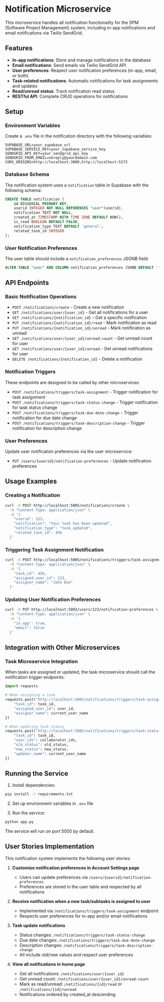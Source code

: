 # Notification Microservice

This microservice handles all notification functionality for the SPM (Software Project Management) system, including in-app notifications and email notifications via Twilio SendGrid.

## Features

- **In-app notifications**: Store and manage notifications in the database
- **Email notifications**: Send emails via Twilio SendGrid API
- **User preferences**: Respect user notification preferences (in-app, email, or both)
- **Task-related notifications**: Automatic notifications for task assignments and updates
- **Read/unread status**: Track notification read status
- **RESTful API**: Complete CRUD operations for notifications

## Setup

### Environment Variables

Create a `.env` file in the notification directory with the following variables:

```env
SUPABASE_URL=your_supabase_url
SUPABASE_SERVICE_KEY=your_supabase_service_key
SENDGRID_API_KEY=your_sendgrid_api_key
SENDGRID_FROM_EMAIL=noreply@yourdomain.com
CORS_ORIGINS=http://localhost:3000,http://localhost:5173
```

### Database Schema

The notification system uses a `notification` table in Supabase with the following schema:

```sql
CREATE TABLE notification (
    id BIGSERIAL PRIMARY KEY,
    userid INTEGER NOT NULL REFERENCES "user"(userid),
    notification TEXT NOT NULL,
    created_at TIMESTAMP WITH TIME ZONE DEFAULT NOW(),
    is_read BOOLEAN DEFAULT FALSE,
    notification_type TEXT DEFAULT 'general',
    related_task_id INTEGER
);
```

### User Notification Preferences

The user table should include a `notification_preferences` JSONB field:

```sql
ALTER TABLE "user" ADD COLUMN notification_preferences JSONB DEFAULT '{"in_app": true, "email": true}';
```

## API Endpoints

### Basic Notification Operations

- `POST /notifications/create` - Create a new notification
- `GET /notifications/user/{user_id}` - Get all notifications for a user
- `GET /notifications/{notification_id}` - Get a specific notification
- `PUT /notifications/{notification_id}/read` - Mark notification as read
- `PUT /notifications/{notification_id}/unread` - Mark notification as unread
- `GET /notifications/user/{user_id}/unread-count` - Get unread count for user
- `GET /notifications/user/{user_id}/unread` - Get unread notifications for user
- `DELETE /notifications/{notification_id}` - Delete a notification

### Notification Triggers

These endpoints are designed to be called by other microservices:

- `POST /notifications/triggers/task-assignment` - Trigger notification for task assignment
- `POST /notifications/triggers/task-status-change` - Trigger notification for task status change
- `POST /notifications/triggers/task-due-date-change` - Trigger notification for due date change
- `POST /notifications/triggers/task-description-change` - Trigger notification for description change

### User Preferences

Update user notification preferences via the user microservice:

- `PUT /users/{userid}/notification-preferences` - Update notification preferences

## Usage Examples

### Creating a Notification

```bash
curl -X POST http://localhost:5005/notifications/create \
  -H "Content-Type: application/json" \
  -d '{
    "userid": 123,
    "notification": "Your task has been updated",
    "notification_type": "task_updated",
    "related_task_id": 456
  }'
```

### Triggering Task Assignment Notification

```bash
curl -X POST http://localhost:5005/notifications/triggers/task-assignment \
  -H "Content-Type: application/json" \
  -d '{
    "task_id": 456,
    "assigned_user_id": 123,
    "assigner_name": "John Doe"
  }'
```

### Updating User Notification Preferences

```bash
curl -X PUT http://localhost:5003/users/123/notification-preferences \
  -H "Content-Type: application/json" \
  -d '{
    "in_app": true,
    "email": false
  }'
```

## Integration with Other Microservices

### Task Microservice Integration

When tasks are assigned or updated, the task microservice should call the notification trigger endpoints:

```python
import requests

# When assigning a task
requests.post("http://localhost:5005/notifications/triggers/task-assignment", json={
    "task_id": task_id,
    "assigned_user_id": user_id,
    "assigner_name": current_user_name
})

# When updating task status
requests.post("http://localhost:5005/notifications/triggers/task-status-change", json={
    "task_id": task_id,
    "user_ids": collaborator_ids,
    "old_status": old_status,
    "new_status": new_status,
    "updater_name": current_user_name
})
```

## Running the Service

1. Install dependencies:
```bash
pip install -r requirements.txt
```

2. Set up environment variables in `.env` file

3. Run the service:
```bash
python app.py
```

The service will run on port 5005 by default.

## User Stories Implementation

This notification system implements the following user stories:

1. **Customise notification preferences in Account Settings page**
   - Users can update preferences via `/users/{userid}/notification-preferences`
   - Preferences are stored in the user table and respected by all notifications

2. **Receive notification when a new task/subtasks is assigned to user**
   - Implemented via `/notifications/triggers/task-assignment` endpoint
   - Respects user preferences for in-app and/or email notifications

3. **Task update notifications**
   - Status changes: `/notifications/triggers/task-status-change`
   - Due date changes: `/notifications/triggers/task-due-date-change`
   - Description changes: `/notifications/triggers/task-description-change`
   - All include old/new values and respect user preferences

4. **View all notifications in home page**
   - Get all notifications: `/notifications/user/{user_id}`
   - Get unread count: `/notifications/user/{user_id}/unread-count`
   - Mark as read/unread: `/notifications/{id}/read` or `/notifications/{id}/unread`
   - Notifications ordered by created_at descending

